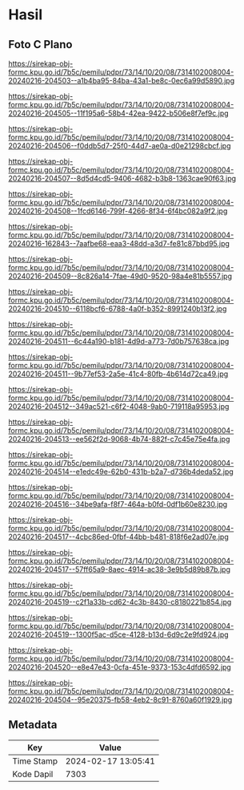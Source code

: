 # Hasil

## Foto C Plano

https://sirekap-obj-formc.kpu.go.id/7b5c/pemilu/pdpr/73/14/10/20/08/7314102008004-20240216-204503--a1b4ba95-84ba-43a1-be8c-0ec6a99d5890.jpg

https://sirekap-obj-formc.kpu.go.id/7b5c/pemilu/pdpr/73/14/10/20/08/7314102008004-20240216-204505--11f195a6-58b4-42ea-9422-b506e8f7ef9c.jpg

https://sirekap-obj-formc.kpu.go.id/7b5c/pemilu/pdpr/73/14/10/20/08/7314102008004-20240216-204506--f0ddb5d7-25f0-44d7-ae0a-d0e21298cbcf.jpg

https://sirekap-obj-formc.kpu.go.id/7b5c/pemilu/pdpr/73/14/10/20/08/7314102008004-20240216-204507--8d5d4cd5-9406-4682-b3b8-1363cae90f63.jpg

https://sirekap-obj-formc.kpu.go.id/7b5c/pemilu/pdpr/73/14/10/20/08/7314102008004-20240216-204508--1fcd6146-799f-4266-8f34-6f4bc082a9f2.jpg

https://sirekap-obj-formc.kpu.go.id/7b5c/pemilu/pdpr/73/14/10/20/08/7314102008004-20240216-162843--7aafbe68-eaa3-48dd-a3d7-fe81c87bbd95.jpg

https://sirekap-obj-formc.kpu.go.id/7b5c/pemilu/pdpr/73/14/10/20/08/7314102008004-20240216-204509--8c826a14-7fae-49d0-9520-98a4e81b5557.jpg

https://sirekap-obj-formc.kpu.go.id/7b5c/pemilu/pdpr/73/14/10/20/08/7314102008004-20240216-204510--6118bcf6-6788-4a0f-b352-8991240b13f2.jpg

https://sirekap-obj-formc.kpu.go.id/7b5c/pemilu/pdpr/73/14/10/20/08/7314102008004-20240216-204511--6c44a190-b181-4d9d-a773-7d0b757638ca.jpg

https://sirekap-obj-formc.kpu.go.id/7b5c/pemilu/pdpr/73/14/10/20/08/7314102008004-20240216-204511--9b77ef53-2a5e-41c4-80fb-4b614d72ca49.jpg

https://sirekap-obj-formc.kpu.go.id/7b5c/pemilu/pdpr/73/14/10/20/08/7314102008004-20240216-204512--349ac521-c6f2-4048-9ab0-719118a95953.jpg

https://sirekap-obj-formc.kpu.go.id/7b5c/pemilu/pdpr/73/14/10/20/08/7314102008004-20240216-204513--ee562f2d-9068-4b74-882f-c7c45e75e4fa.jpg

https://sirekap-obj-formc.kpu.go.id/7b5c/pemilu/pdpr/73/14/10/20/08/7314102008004-20240216-204514--e1edc49e-62b0-431b-b2a7-d736b4deda52.jpg

https://sirekap-obj-formc.kpu.go.id/7b5c/pemilu/pdpr/73/14/10/20/08/7314102008004-20240216-204516--34be9afa-f8f7-464a-b0fd-0df1b60e8230.jpg

https://sirekap-obj-formc.kpu.go.id/7b5c/pemilu/pdpr/73/14/10/20/08/7314102008004-20240216-204517--4cbc86ed-0fbf-44bb-b481-818f6e2ad07e.jpg

https://sirekap-obj-formc.kpu.go.id/7b5c/pemilu/pdpr/73/14/10/20/08/7314102008004-20240216-204517--57ff65a9-8aec-4914-ac38-3e9b5d89b87b.jpg

https://sirekap-obj-formc.kpu.go.id/7b5c/pemilu/pdpr/73/14/10/20/08/7314102008004-20240216-204519--c2f1a33b-cd62-4c3b-8430-c8180221b854.jpg

https://sirekap-obj-formc.kpu.go.id/7b5c/pemilu/pdpr/73/14/10/20/08/7314102008004-20240216-204519--1300f5ac-d5ce-4128-b13d-6d9c2e9fd924.jpg

https://sirekap-obj-formc.kpu.go.id/7b5c/pemilu/pdpr/73/14/10/20/08/7314102008004-20240216-204520--e8e47e43-0cfa-451e-9373-153c4dfd6592.jpg

https://sirekap-obj-formc.kpu.go.id/7b5c/pemilu/pdpr/73/14/10/20/08/7314102008004-20240216-204504--95e20375-fb58-4eb2-8c91-8760a60f1929.jpg


## Metadata

| Key        | Value               |
| ---------- | ------------------- |
| Time Stamp | 2024-02-17 13:05:41 |
| Kode Dapil | 7303                |



